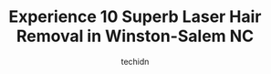 ---
layout: ampstory
image: https://i0.wp.com/www.depkes.org/wp-content/uploads/2023/06/laser-hair-removal-0-in-winston-salem-nc-1685823557.jpeg?resize=640,853
author: techidn
featured: false
description: Discover the impressive array of Laser Hair Removal options in Winston-Salem NC, where you can find 10 of the largest Laser Hair Removal establishments in the area. From renowned classics to
title: Experience 10 Superb Laser Hair Removal in Winston-Salem NC
cover:
   title: Experience 10 Superb Laser Hair Removal in Winston-Salem NC
   subtitle: Rickpate
   background: https://www.depkes.org/wp-content/uploads/2023/06/laser-hair-removal-0-in-winston-salem-nc-1685823557.jpeg

pages: 
 - layout: thirds
   top: <h1>#1 Perfact Brow Arch By Threading</h1>
   bottom: "<p>Not worth the time nor money!  I asked for the volume set of lashes and received less than volume!! Less than classic if you are thinking about going here this is not wha</p>"
   background: https://www.depkes.org/wp-content/uploads/2023/06/laser-hair-removal-1-in-winston-salem-nc-1685823558.jpeg
   backgroundblur: true
 - layout: thirds
   top: <h1>#2 European Wax Center</h1>
   bottom: "<p>The ladies at the front desk were awesome!! I had a wonderful experience with Emily, she was very sweet and also was gentle while doing my wax. She did not leave a single</p>"
   background: https://www.depkes.org/wp-content/uploads/2023/06/laser-hair-removal-2-in-winston-salem-nc-1685823558.jpeg
   cta:
      link: https://www.depkes.org/blog/experience-10-superb-laser-hair-removal-in-winston-salem-nc/
      text: Experience 10 Superb Laser Hair Removal in Winston-Salem NC
 - layout: thirds
   top: <h1>#3 Milan Laser Hair Removal</h1>
   bottom: "<p>1094 Hanes Mall Blvd Ste 1140, Winston-Salem, NC 27103, United States</p>"
   background: https://www.depkes.org/wp-content/uploads/2023/06/laser-hair-removal-3-in-winston-salem-nc-1685823559.jpeg
   cta:
      link: https://www.depkes.org/blog/experience-10-superb-laser-hair-removal-in-winston-salem-nc/
      text: Experience 10 Superb Laser Hair Removal in Winston-Salem NC
 - layout: thirds
   top: <h1>#4 Ageless in the Triad Med Spa</h1>
   bottom: "<p>900 Old Winston Road Suite #204B, Kernersville, NC 27284, United States</p>"
   background: https://images.unsplash.com/photo-1618005182384-a83a8bd57fbe?ixlib=rb-4.0.3&ixid=MnwxMjA3fDB8MHxwaG90by1wYWdlfHx8fGVufDB8fHx8&auto=format&fit=crop&w=640&h=853&q=80
   cta:
      link: https://www.depkes.org/blog/experience-10-superb-laser-hair-removal-in-winston-salem-nc/
      text: Experience 10 Superb Laser Hair Removal in Winston-Salem NC
 - layout: thirds
   top: <h1>#5 Restoration MedSpa</h1>
   bottom: "<p>250 Executive Park Blvd #105, Winston-Salem, NC 27103, United States</p>"
   background: https://images.unsplash.com/photo-1580610447943-1bfbef5efe07?ixlib=rb-4.0.3&ixid=MnwxMjA3fDB8MHxwaG90by1wYWdlfHx8fGVufDB8fHx8&auto=format&fit=crop&w=640&h=853&q=80
   cta:
      link: https://www.depkes.org/blog/experience-10-superb-laser-hair-removal-in-winston-salem-nc/
      text: Experience 10 Superb Laser Hair Removal in Winston-Salem NC
 - layout: thirds
   top: <h1>#6 Strands Salon And Spa</h1>
   bottom: "<p>611 St George Square Ct, Winston-Salem, NC 27103, United States</p>"
   background: https://images.unsplash.com/photo-1509114397022-ed747cca3f65?ixlib=rb-4.0.3&ixid=MnwxMjA3fDB8MHxwaG90by1wYWdlfHx8fGVufDB8fHx8&auto=format&fit=crop&w=640&h=853&q=80
   cta:
      link: https://www.depkes.org/blog/experience-10-superb-laser-hair-removal-in-winston-salem-nc/
      text: Experience 10 Superb Laser Hair Removal in Winston-Salem NC
 - layout: thirds
   top: <h1>#7 Lewisville Laser & Aesthetics</h1>
   bottom: "<p>6580 Shallowford Rd #130, Lewisville, NC 27023, United States</p>"
   background: https://images.unsplash.com/photo-1527066579998-dbbae57f45ce?ixlib=rb-4.0.3&ixid=MnwxMjA3fDB8MHxwaG90by1wYWdlfHx8fGVufDB8fHx8&auto=format&fit=crop&w=640&h=853&q=80
   cta:
      link: https://www.depkes.org/blog/experience-10-superb-laser-hair-removal-in-winston-salem-nc/
      text: Experience 10 Superb Laser Hair Removal in Winston-Salem NC
 - layout: thirds
   middle: Continue reading...
   background: https://images.unsplash.com/photo-1608501821300-4f99e58bba77?ixlib=rb-4.0.3&ixid=MnwxMjA3fDB8MHxwaG90by1wYWdlfHx8fGVufDB8fHx8&auto=format&fit=crop&w=640&h=853&q=80
   cta:
      link: https://www.depkes.org/blog/experience-10-superb-laser-hair-removal-in-winston-salem-nc/
      text: Experience 10 Superb Laser Hair Removal in Winston-Salem NC
      
---